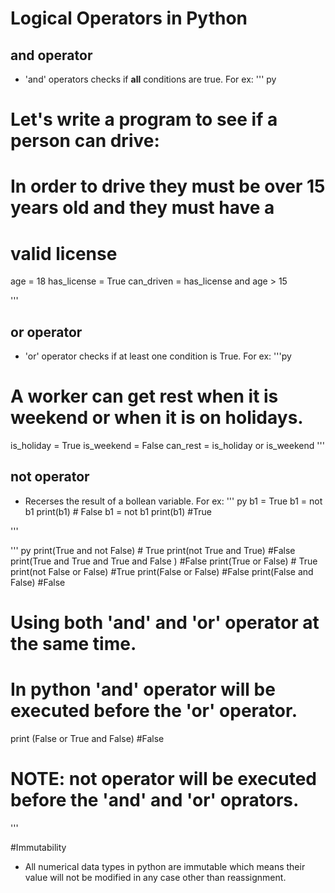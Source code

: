 # Logical Operators in Python

## and operator
- 'and' operators checks if **all** conditions are true. For ex:
''' py
# Let's write a program to see if a person can drive:
# In order to drive they must be over 15 years old and they must have a
# valid license
age = 18
has_license = True
can_driven = has_license and age > 15

'''

## or operator
- 'or' operator checks if at least one condition is True. For ex:
'''py
# A worker can get rest when it is weekend or when it is on holidays.
is_holiday = True
is_weekend = False
can_rest = is_holiday or is_weekend
'''

## not operator
- Recerses the result of a bollean variable. For ex:
''' py
b1 = True
b1 = not b1
print(b1) # False
b1 = not b1
print(b1) #True 

'''

''' py 
print(True and not False) # True
print(not True and True) #False 
print(True and True and True and False ) #False
print(True or False) # True 
print(not False or False) #True
print(False or False) #False
print(False and False) #False

# Using both 'and' and 'or' operator at the same time.
# In python 'and' operator will be executed before the 'or' operator.
print (False or True and False) #False
# NOTE: not operator will be executed before the 'and' and 'or' oprators.

'''

#Immutability 
- All numerical data types in python are immutable which means
their value will not be modified in any case other than reassignment. 

